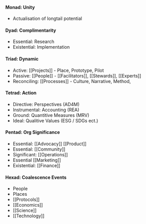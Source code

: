 #### Monad: Unity
- Actualisation of longtail potential

#### Dyad: Complimentarity
- Essential: Research
- Existential: Implementation

#### Triad: Dynamic
- Active: [[Projects]] - Place, Prototype, Pilot
- Passive: [[People]] - [[Facilitators]], [[Stewards]], [[Experts]] 
- Reconciling: [[Processes]] - Culture, Narrative, Method,

#### Tetrad: Action
- Directive: Perspectives (AD4M)
- Instrumental: Accounting (REA)
- Ground: Quantitive Measures (MRV)
- Ideal: Qualitive Values (ESG / SDGs ect.)

#### Pentad: Org Significance
- Essential: [[Advocacy]] [[Product]]
- Essential: [[Community]]
- Significant: [[Operations]]
- Essential [[Marketing]]
- Existential: [[Finance]]

#### Hexad: Coalescence Events
- People
- Places
- [[Protocols]]
- [[Economics]]
- [[Science]]
- [[Technology]]


